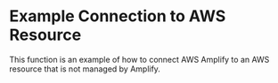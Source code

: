 # Example Connection to AWS Resource

This function is an example of how to connect AWS Amplify to an AWS resource that is not managed by Amplify.
